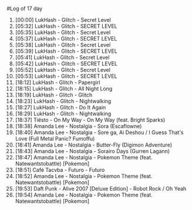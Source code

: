 #Log of 17 day

1. [00:00] LukHash - Glitch - Secret Level
1. [05:32] LukHash - Glitch - SECRET LEVEL
1. [05:35] LukHash - Glitch - Secret Level
1. [05:37] LukHash - Glitch - SECRET LEVEL
1. [05:38] LukHash - Glitch - Secret Level
1. [05:39] LukHash - Glitch - SECRET LEVEL
1. [05:41] LukHash - Glitch - Secret Level
1. [05:42] LukHash - Glitch - SECRET LEVEL
1. [05:52] LukHash - Glitch - Secret Level
1. [05:53] LukHash - Glitch - SECRET LEVEL
1. [18:12] LukHash - Glitch - Papergirl
1. [18:15] LukHash - Glitch - All Night Long
1. [18:19] LukHash - Glitch - Glitch
1. [18:23] LukHash - Glitch - Nightwalking
1. [18:27] LukHash - Glitch - Do It Again
1. [18:29] LukHash - Glitch - Nightwalking
1. [18:37] Tiësto - On My Way - On My Way (feat. Bright Sparks)
1. [18:38] Amanda Lee - Nostalgia - Sora (Escaflowne)
1. [18:40] Amanda Lee - Nostalgia - Sore ga, Ai Deshou / I Guess That's Love (Full Metal Panic? Fumoffu)
1. [18:41] Amanda Lee - Nostalgia - Butter-Fly (Digimon Adventure)
1. [18:43] Amanda Lee - Nostalgia - Sorairo Days (Gurren Lagann)
1. [18:47] Amanda Lee - Nostalgia - Pokemon Theme (feat. Natewantstobattle) [Pokemon]
1. [18:51] Café Tacvba - Futuro - Futuro
1. [18:52] Amanda Lee - Nostalgia - Pokemon Theme (feat. Natewantstobattle) [Pokemon]
1. [19:53] Daft Punk - Alive 2007 [Deluxe Edition] - Robot Rock / Oh Yeah
1. [19:54] Amanda Lee - Nostalgia - Pokemon Theme (feat. Natewantstobattle) [Pokemon]
